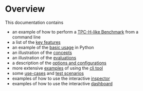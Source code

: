 
# Overview

This documentation contains

* an example of how to perform a [TPC-H-like Benchmark](Example-TPC-H.html) from a command line
* a list of the [key features](#key-features)
* an example of the [basic usage](#basic-usage) in Python
* an illustration of the [concepts](Concept.html)
* an illustration of the [evaluations](Evaluations.html)
* a description of the [options and configurations](Options.html)
* more extensive [examples](Usage.html) of using the [cli tool](Options.html#command-line-options-and-configuration)
* some [use-cases](Usecases.html#use-cases) and [test scenarios](Usecases.html#scenarios)
* examples of how to use the interactive [inspector](Inspection.html)
* examples of how to use the interactive [dashboard](Dashboard.html)

